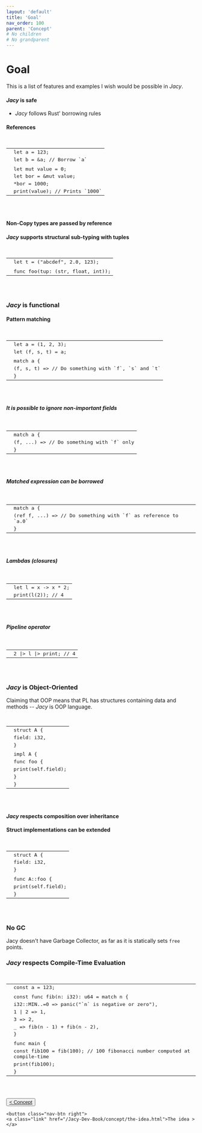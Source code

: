 ```yaml
---
layout: 'default'
title: 'Goal'
nav_order: 100
parent: 'Concept'
# No children
# No grandparent
---
```


# Goal

This is a list of features and examples I wish would be possible in *Jacy*.

#### *Jacy* is safe

- *Jacy* follows Rust' borrowing rules

#### References

<pre class="code-fence highlight-jc hljs">
            <table class="code-table"><tr><td class="line-num-col"><div class="line-num" data-line-num="1"></div></td><td class="line-col"><div class="line-content"><span class="hljs-keyword">let</span> <span class="hljs-variable">a</span> = <span class="hljs-number">123</span>;</div></td></tr><tr><td class="line-num-col"><div class="line-num" data-line-num="2"></div></td><td class="line-col"><div class="line-content"><span class="hljs-keyword">let</span> <span class="hljs-variable">b</span> = &amp;a; <span class="hljs-comment">// Borrow `a`</span></div></td></tr><tr><td class="line-num-col"><div class="line-num" data-line-num="3"></div></td><td class="line-col"><div class="line-content"></div></td></tr><tr><td class="line-num-col"><div class="line-num" data-line-num="4"></div></td><td class="line-col"><div class="line-content"><span class="hljs-keyword">let</span> <span class="hljs-keyword">mut </span><span class="hljs-variable">value</span> = <span class="hljs-number">0</span>;</div></td></tr><tr><td class="line-num-col"><div class="line-num" data-line-num="5"></div></td><td class="line-col"><div class="line-content"><span class="hljs-keyword">let</span> <span class="hljs-variable">bor</span> = &amp;<span class="hljs-keyword">mut</span> value;</div></td></tr><tr><td class="line-num-col"><div class="line-num" data-line-num="6"></div></td><td class="line-col"><div class="line-content">*bor = <span class="hljs-number">1000</span>;</div></td></tr><tr><td class="line-num-col"><div class="line-num" data-line-num="7"></div></td><td class="line-col"><div class="line-content"><span class="hljs-title function_ invoke__">print</span>(value); <span class="hljs-comment">// Prints `1000`</span></div></td></tr></table>
        </pre>

#### Non-Copy types are passed by reference

#### *Jacy* supports structural sub-typing with tuples

<pre class="code-fence highlight-jc hljs">
            <table class="code-table"><tr><td class="line-num-col"><div class="line-num" data-line-num="1"></div></td><td class="line-col"><div class="line-content"><span class="hljs-keyword">let</span> <span class="hljs-variable">t</span> = (<span class="hljs-string">&quot;abcdef&quot;</span>, <span class="hljs-number">2.0</span>, <span class="hljs-number">123</span>);</div></td></tr><tr><td class="line-num-col"><div class="line-num" data-line-num="2"></div></td><td class="line-col"><div class="line-content"></div></td></tr><tr><td class="line-num-col"><div class="line-num" data-line-num="3"></div></td><td class="line-col"><div class="line-content"><span class="hljs-keyword">func</span> <span class="hljs-title function_">foo</span>(tup: (<span class="hljs-type">str</span>, float, <span class="hljs-type">int</span>));</div></td></tr></table>
        </pre>

### *Jacy* is functional

#### Pattern matching

<pre class="code-fence highlight-jc hljs">
            <table class="code-table"><tr><td class="line-num-col"><div class="line-num" data-line-num="1"></div></td><td class="line-col"><div class="line-content"><span class="hljs-keyword">let</span> <span class="hljs-variable">a</span> = (<span class="hljs-number">1</span>, <span class="hljs-number">2</span>, <span class="hljs-number">3</span>);</div></td></tr><tr><td class="line-num-col"><div class="line-num" data-line-num="2"></div></td><td class="line-col"><div class="line-content"><span class="hljs-keyword">let</span> (f, s, t) = a;</div></td></tr><tr><td class="line-num-col"><div class="line-num" data-line-num="3"></div></td><td class="line-col"><div class="line-content"></div></td></tr><tr><td class="line-num-col"><div class="line-num" data-line-num="4"></div></td><td class="line-col"><div class="line-content"><span class="hljs-keyword">match</span> a {</div></td></tr><tr><td class="line-num-col"><div class="line-num" data-line-num="5"></div></td><td class="line-col"><div class="line-content">    (f, s, t) =&gt; <span class="hljs-comment">// Do something with `f`, `s` and `t`</span></div></td></tr><tr><td class="line-num-col"><div class="line-num" data-line-num="6"></div></td><td class="line-col"><div class="line-content">}</div></td></tr></table>
        </pre>

##### It is possible to ignore non-important fields

<pre class="code-fence highlight-jc hljs">
            <table class="code-table"><tr><td class="line-num-col"><div class="line-num" data-line-num="1"></div></td><td class="line-col"><div class="line-content"><span class="hljs-keyword">match</span> a {</div></td></tr><tr><td class="line-num-col"><div class="line-num" data-line-num="2"></div></td><td class="line-col"><div class="line-content">    (f, ...) =&gt; <span class="hljs-comment">// Do something with `f` only</span></div></td></tr><tr><td class="line-num-col"><div class="line-num" data-line-num="3"></div></td><td class="line-col"><div class="line-content">}</div></td></tr></table>
        </pre>

##### Matched expression can be borrowed

<pre class="code-fence highlight-jc hljs">
            <table class="code-table"><tr><td class="line-num-col"><div class="line-num" data-line-num="1"></div></td><td class="line-col"><div class="line-content"><span class="hljs-keyword">match</span> a {</div></td></tr><tr><td class="line-num-col"><div class="line-num" data-line-num="2"></div></td><td class="line-col"><div class="line-content">    (<span class="hljs-keyword">ref</span> f, ...) =&gt; <span class="hljs-comment">// Do something with `f` as reference to `a.0`</span></div></td></tr><tr><td class="line-num-col"><div class="line-num" data-line-num="3"></div></td><td class="line-col"><div class="line-content">}</div></td></tr></table>
        </pre>

##### Lambdas (closures)

<pre class="code-fence highlight-jc hljs">
            <table class="code-table"><tr><td class="line-num-col"><div class="line-num" data-line-num="1"></div></td><td class="line-col"><div class="line-content"><span class="hljs-keyword">let</span> <span class="hljs-variable">l</span> = x <span class="hljs-punctuation">-&gt;</span> x * <span class="hljs-number">2</span>;</div></td></tr><tr><td class="line-num-col"><div class="line-num" data-line-num="2"></div></td><td class="line-col"><div class="line-content"><span class="hljs-title function_ invoke__">print</span>(<span class="hljs-title function_ invoke__">l</span>(<span class="hljs-number">2</span>)); <span class="hljs-comment">// 4</span></div></td></tr></table>
        </pre>

##### Pipeline operator

<pre class="code-fence highlight-jc hljs">
            <table class="code-table"><tr><td class="line-num-col"><div class="line-num" data-line-num="1"></div></td><td class="line-col"><div class="line-content"><span class="hljs-number">2</span> |&gt; l |&gt; print; <span class="hljs-comment">// 4</span></div></td></tr></table>
        </pre>

### *Jacy* is Object-Oriented

Claiming that OOP means that PL has structures containing data and methods -- *Jacy* is OOP language.

<pre class="code-fence highlight-jc hljs">
            <table class="code-table"><tr><td class="line-num-col"><div class="line-num" data-line-num="1"></div></td><td class="line-col"><div class="line-content"><span class="hljs-keyword">struct</span> <span class="hljs-title class_">A</span> {</div></td></tr><tr><td class="line-num-col"><div class="line-num" data-line-num="2"></div></td><td class="line-col"><div class="line-content">    field: <span class="hljs-type">i32</span>,</div></td></tr><tr><td class="line-num-col"><div class="line-num" data-line-num="3"></div></td><td class="line-col"><div class="line-content">}</div></td></tr><tr><td class="line-num-col"><div class="line-num" data-line-num="4"></div></td><td class="line-col"><div class="line-content"></div></td></tr><tr><td class="line-num-col"><div class="line-num" data-line-num="5"></div></td><td class="line-col"><div class="line-content"><span class="hljs-keyword">impl</span> <span class="hljs-title class_">A</span> {</div></td></tr><tr><td class="line-num-col"><div class="line-num" data-line-num="6"></div></td><td class="line-col"><div class="line-content">    <span class="hljs-keyword">func</span> <span class="hljs-title function_">foo</span> {</div></td></tr><tr><td class="line-num-col"><div class="line-num" data-line-num="7"></div></td><td class="line-col"><div class="line-content">        <span class="hljs-title function_ invoke__">print</span>(<span class="hljs-keyword">self</span>.field);</div></td></tr><tr><td class="line-num-col"><div class="line-num" data-line-num="8"></div></td><td class="line-col"><div class="line-content">    }</div></td></tr><tr><td class="line-num-col"><div class="line-num" data-line-num="9"></div></td><td class="line-col"><div class="line-content">}</div></td></tr></table>
        </pre>

#### *Jacy* respects composition over inheritance

#### Struct implementations can be extended

<pre class="code-fence highlight-jc hljs">
            <table class="code-table"><tr><td class="line-num-col"><div class="line-num" data-line-num="1"></div></td><td class="line-col"><div class="line-content"><span class="hljs-keyword">struct</span> <span class="hljs-title class_">A</span> {</div></td></tr><tr><td class="line-num-col"><div class="line-num" data-line-num="2"></div></td><td class="line-col"><div class="line-content">    field: <span class="hljs-type">i32</span>,</div></td></tr><tr><td class="line-num-col"><div class="line-num" data-line-num="3"></div></td><td class="line-col"><div class="line-content">}</div></td></tr><tr><td class="line-num-col"><div class="line-num" data-line-num="4"></div></td><td class="line-col"><div class="line-content"></div></td></tr><tr><td class="line-num-col"><div class="line-num" data-line-num="5"></div></td><td class="line-col"><div class="line-content"><span class="hljs-keyword">func</span> <span class="hljs-title function_">A</span>::foo {</div></td></tr><tr><td class="line-num-col"><div class="line-num" data-line-num="6"></div></td><td class="line-col"><div class="line-content">    <span class="hljs-title function_ invoke__">print</span>(<span class="hljs-keyword">self</span>.field);</div></td></tr><tr><td class="line-num-col"><div class="line-num" data-line-num="7"></div></td><td class="line-col"><div class="line-content">}</div></td></tr></table>
        </pre>

### No GC

Jacy doesn't have Garbage Collector, as far as it is statically sets `free` points.

### *Jacy* respects Compile-Time Evaluation

<pre class="code-fence highlight-jc hljs">
            <table class="code-table"><tr><td class="line-num-col"><div class="line-num" data-line-num="1"></div></td><td class="line-col"><div class="line-content"><span class="hljs-keyword">const</span> a = <span class="hljs-number">123</span>;</div></td></tr><tr><td class="line-num-col"><div class="line-num" data-line-num="2"></div></td><td class="line-col"><div class="line-content"></div></td></tr><tr><td class="line-num-col"><div class="line-num" data-line-num="3"></div></td><td class="line-col"><div class="line-content"><span class="hljs-keyword">const</span> <span class="hljs-keyword">func</span> <span class="hljs-title function_">fib</span>(n: <span class="hljs-type">i32</span>): <span class="hljs-type">u64</span> = <span class="hljs-keyword">match</span> n {</div></td></tr><tr><td class="line-num-col"><div class="line-num" data-line-num="4"></div></td><td class="line-col"><div class="line-content">    i32::MIN..=<span class="hljs-number">0</span> =&gt; <span class="hljs-title function_ invoke__">panic</span>(<span class="hljs-string">&quot;`n` is negative or zero&quot;</span>),</div></td></tr><tr><td class="line-num-col"><div class="line-num" data-line-num="5"></div></td><td class="line-col"><div class="line-content">    <span class="hljs-number">1</span> | <span class="hljs-number">2</span> =&gt; <span class="hljs-number">1</span>,</div></td></tr><tr><td class="line-num-col"><div class="line-num" data-line-num="6"></div></td><td class="line-col"><div class="line-content">    <span class="hljs-number">3</span> =&gt; <span class="hljs-number">2</span>,</div></td></tr><tr><td class="line-num-col"><div class="line-num" data-line-num="7"></div></td><td class="line-col"><div class="line-content">    _ =&gt; <span class="hljs-title function_ invoke__">fib</span>(n - <span class="hljs-number">1</span>) + <span class="hljs-title function_ invoke__">fib</span>(n - <span class="hljs-number">2</span>),</div></td></tr><tr><td class="line-num-col"><div class="line-num" data-line-num="8"></div></td><td class="line-col"><div class="line-content">}</div></td></tr><tr><td class="line-num-col"><div class="line-num" data-line-num="9"></div></td><td class="line-col"><div class="line-content"></div></td></tr><tr><td class="line-num-col"><div class="line-num" data-line-num="10"></div></td><td class="line-col"><div class="line-content"><span class="hljs-keyword">func</span> <span class="hljs-title function_">main</span> {</div></td></tr><tr><td class="line-num-col"><div class="line-num" data-line-num="11"></div></td><td class="line-col"><div class="line-content">    <span class="hljs-keyword">const</span> fib100 = <span class="hljs-title function_ invoke__">fib</span>(<span class="hljs-number">100</span>); <span class="hljs-comment">// 100 fibonacci number computed at compile-time</span></div></td></tr><tr><td class="line-num-col"><div class="line-num" data-line-num="12"></div></td><td class="line-col"><div class="line-content">    <span class="hljs-title function_ invoke__">print</span>(fib100);</div></td></tr><tr><td class="line-num-col"><div class="line-num" data-line-num="13"></div></td><td class="line-col"><div class="line-content">}</div></td></tr></table>
        </pre>
<div class="nav-btn-block">
    <button class="nav-btn left">
    <a class="link" href="/Jacy-Dev-Book/concept/index.html">< Concept</a>
</button>

    <button class="nav-btn right">
    <a class="link" href="/Jacy-Dev-Book/concept/the-idea.html">The idea ></a>
</button>

</div>
